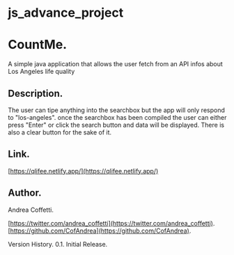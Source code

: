 # js_advance_project
 # CountMe.

 
A simple java application that allows the user fetch from an API infos about Los Angeles life quality


## Description.


The user can tipe anything into the searchbox but the app will only respond to "los-angeles". once the searchbox has been compiled the user can either press "Enter" or click the search button and data will be displayed. There is also a clear button for the sake of it.


## Link.

[https://qlifee.netlify.app/](https://qlifee.netlify.app/)


## Author.

Andrea Coffetti.

[https://twitter.com/andrea_coffetti](https://twitter.com/andrea_coffetti).
[https://github.com/CofAndrea](https://github.com/CofAndrea).

Version History.
0.1.
Initial Release.
